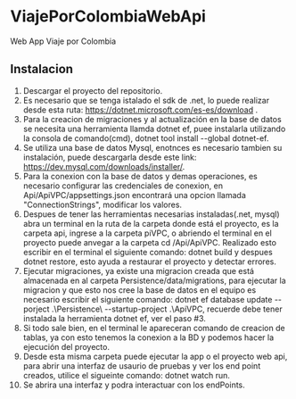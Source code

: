 # ViajePorColombiaWebApi
Web App Viaje por Colombia

## Instalacion

1) Descargar el proyecto del repositorio.
2) Es necesario que se tenga istalado el sdk de .net, lo puede realizar desde esta ruta: https://dotnet.microsoft.com/es-es/download .
3) Para la creacion de migraciones y al actualización en la base de datos se necesita una herramienta llamda dotnet ef, puee instalarla utilizando la consola de comando(cmd), dotnet tool install --global dotnet-ef.
4) Se utiliza una base de datos Mysql, enotnces es necesario tambien su instalación, puede descargarla desde este link: https://dev.mysql.com/downloads/installer/.
5) Para la conexion con la base de datos y demas operaciones, es necesario configurar las credenciales de conexion, en Api/ApiVPC/appsettings.json encontrará una opcion llamada "ConnectionStrings", modificar los valores.
6) Despues de tener las herramientas necesarias instaladas(.net, mysql) abra un terminal en la ruta de la carpeta donde está el proyecto, es la carpeta api, ingrese a la carpeta piVPC, o abriendo el terminal en el proyecto puede anvegar a la carpeta cd /Api/ApiVPC. Realizado esto escribir en el terminal el siguiente comando: dotnet build y despues dotnet restore, esto ayuda a restaurar el proyecto y detectar errores.
7) Ejecutar migraciones, ya existe una migracion creada que está almacenada en al carpeta Persistence/data/migrations, para ejecutar la migracion y que esto nos cree la base de datos en el equipo es necesario escribir el siguiente comando: dotnet ef database update --porject .\Persistence\ --startup-project .\ApiVPC\, recuerde debe tener instalada la herramienta dotnet ef, ver el paso #3.
8) Si todo sale bien, en el terminal le apareceran comando de creacion de tablas, ya con esto tenemos la conexion a la BD y podemos hacer la ejecución del proyecto.
8) Desde esta misma carpeta puede ejecutar la app o el proyecto web api, para abrir una interfaz de usaurio de pruebas y ver los end point creados, utilice el sigueinte comando: dotnet watch run.
9) Se abrira una interfaz y podra interactuar con los endPoints.
